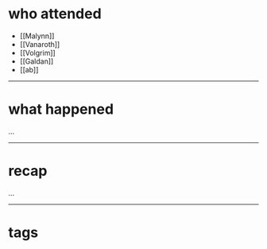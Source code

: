 # who attended

- [[Malynn]]
- [[Vanaroth]]
- [[Volgrim]]
- [[Galdan]]
- [[ab]]

---
# what happened

...

---
# recap

...

---
# tags

